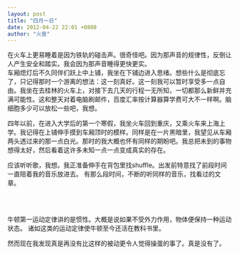 ```yaml
---
layout: post
title: "四月一日"
date: 2012-04-22 22:01 +0800
author: "火兽"
---
```


在火车上更易睡着是因为铁轨的碰击声。很奇怪吧。因为那声音的规律性，反倒让人产生安全和踏实。我会因为那声音睡得更快更实。 <br>
车厢熄灯后不久同伴们跃上中上铺，我坐在下铺边进入思绪。想些什么是彻底忘了，只记得那时一个游离的想法：这一刻真好。这一刻我可以暂时享受多一点自由。我坐在去桂林的火车上，对接下去几天的行程一无所知，一切都那么新鲜并充满可能性。这和整天对着电脑刷邮件，百度汇率按计算器算学费可大不一样啊。脑细胞多少可以放松一些吧，我想。

四年以前，在进入大学后的第一个寒假，我坐火车回到重庆，又乘火车来上海上学。我记得在上铺伸手摸到车厢顶时的模样。同样是在一片黑暗里，我望见从车厢两头透过来的那一点白光。那时的我大概也怀有同样的期盼吧。我总把未到的事物想得太好，然后看着这许多未知一点一点变成真实的存在。

应该听听歌，我想。我正准备伸手在背包里找shuffle。出发前特意找了前段时间一直陪着我的音乐放进去。
有那么段时间，不断的听同样的音乐，找看过的文章。

 <br>
 <br>

牛顿第一运动定律讲的是惯性。大概是说如果不受外力作用，物体便保持一种运动状态。
诸如这类的运动定律使牛顿至今还活在教科书里。

然而现在我发现真是再没有比这样的被动更令人觉得操蛋的事了。真是没有了。
